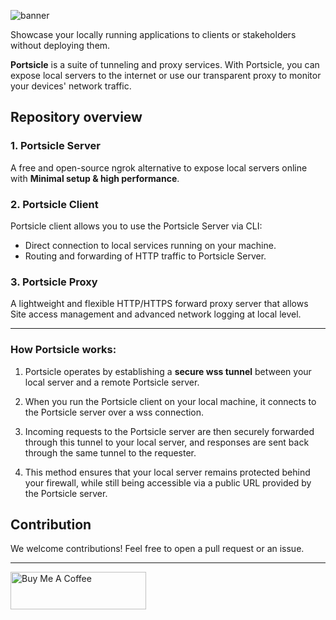 ![banner](https://github.com/user-attachments/assets/10a91044-97a7-4659-95da-9a7fde488a46)

Showcase your locally running applications to clients or stakeholders without deploying them.

**Portsicle** is a suite of tunneling and proxy services. With Portsicle, you can expose local servers to the internet or use our transparent proxy to monitor your devices' network traffic.

## Repository overview

### 1. **Portsicle Server**

A free and open-source ngrok alternative to expose local servers online with **Minimal setup & high performance**.

### 2. **Portsicle Client**

Portsicle client allows you to use the Portsicle Server via CLI:

- Direct connection to local services running on your machine.
- Routing and forwarding of HTTP traffic to Portsicle Server.

### 3. **Portsicle Proxy**

A lightweight and flexible HTTP/HTTPS forward proxy server that allows Site access management and advanced network logging at local level.

---

### How Portsicle works:

1. Portsicle operates by establishing a **secure wss tunnel** between your local server and a remote Portsicle server.

2. When you run the Portsicle client on your local machine, it connects to the Portsicle server over a wss connection.

3. Incoming requests to the Portsicle server are then securely forwarded through this tunnel to your local server, and responses are sent back through the same tunnel to the requester.

4. This method ensures that your local server remains protected behind your firewall, while still being accessible via a public URL provided by the Portsicle server.

## Contribution

We welcome contributions! Feel free to open a pull request or an issue.

---

<a href="https://www.buymeacoffee.com/amitsuthar" target="_blank"><img src="https://cdn.buymeacoffee.com/buttons/v2/default-yellow.png" alt="Buy Me A Coffee" style="height: 60px !important;width: 217px !important;" ></a>
